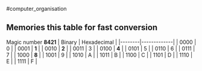 #computer_organisation 
## Memories this table for fast conversion
Magic number **8421**
| Binary | Hexadecimal |
|--------|-------------|
| 0000   | 0           |
| 0001   | **1**           |
| 0010   | **2**           |
| 0011   | 3           |
| 0100   | **4**           |
| 0101   | 5           |
| 0110   | 6           |
| 0111   | 7           |
| 1000   | **8**           |
| 1001   | 9           |
| 1010   | A           |
| 1011   | B           |
| 1100   | C           |
| 1101   | D           |
| 1110   | E           |
| 1111   | F           |
